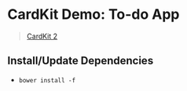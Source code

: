
# CardKit Demo: To-do App 
> [CardKit 2](https://github.com/douban-f2e/CardKit)

## Install/Update Dependencies
* `bower install -f`
